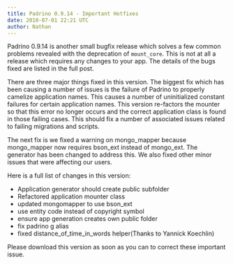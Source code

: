 ```yaml
---
title: Padrino 0.9.14 - Important Hotfixes
date: 2010-07-01 22:21 UTC
author: Nathan
---
```


Padrino 0.9.14 is another small bugfix release which solves a few common problems revealed with the deprecation of `mount_core`. This is not at all a release which requires any changes to your app. The details of the bugs fixed are listed in the full post.


There are three major things fixed in this version. The biggest fix which has been causing a number of issues is the failure of Padrino to properly camelize application names. This causes a number of uninitialized constant failures for certain application names. This version re-factors the mounter so that this error no longer occurs and the correct application class is found in those failing cases. This should fix a number of associated issues related to failing migrations and scripts.

The next fix is we fixed a warning on mongo\_mapper because mongo\_mapper now requires bson\_ext instead of mongo\_ext. The generator has been changed to address this. We also fixed other minor issues that were affecting our users.

Here is a full list of changes in this version:

-   Application generator should create public subfolder
-   Refactored application mounter class
-   updated mongomapper to use bson\_ext
-   use entity code instead of copyright symbol
-   ensure app generation creates own public folder
-   fix padrino g alias
-   fixed distance\_of\_time\_in\_words helper(Thanks to Yannick Koechlin)

Please download this version as soon as you can to correct these important issue.
